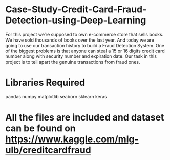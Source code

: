 # Case-Study-Credit-Card-Fraud-Detection-using-Deep-Learning
For this project we’re supposed to own e-commerce store that sells books. We have sold thousands of books over the last year. And today we are going to use our transaction history to build a Fraud Detection System. One of the biggest problems is that anyone can steal a 15 or 16 digits credit card number along with security number and expiration date. Our task in this project is to tell apart the genuine transactions from fraud ones.

# Libraries Required
pandas
numpy
matplotlib
seaborn
sklearn
keras

# All the files are included and dataset can be found on https://www.kaggle.com/mlg-ulb/creditcardfraud
